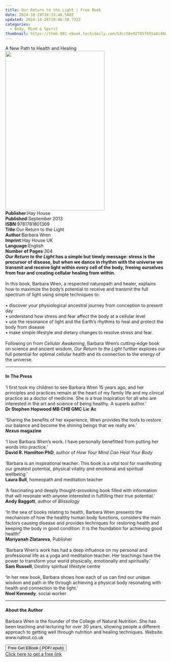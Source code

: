```yaml
---
title: Our Return to the Light | Free Book
date: 2024-10-19T18:33:40.500Z
updated: 2024-10-26T19:06:50.732Z
categories:
  - Body, Mind & Spirit
thumbnail: https://thmb-001-ebook.techidaily.com/53cc58e92785f655a8c4b82c6db14b3cc106b19137cdaae51fd0302177ca3cb3.jpg
---
```

<main id="book-container">
  <div class="flex flex-col">
    <div class="book-brief flex-1 py-6 px-4 sm:p-6 md:py-10 md:px-8">
      <!-- brief-->
      <div class="book-brief-main">A New Path to Health and Healing</div>
    </div>
    <div
      class="book-meta-info flex-1 grid gap-4 col-start-1 col-end-3 row-start-1 sm:mb-6 sm:grid-cols-4 lg:gap-6 lg:col-start-2 lg:row-end-6 lg:row-span-6 lg:mb-0"
    >
      <div
        class="book-meta-info-left place-content-center mt-4 p-4 text-sm leading-6 col-start-2 col-span-2 dark:text-slate-400"
      >
        <img
          class="w-full h-500 object-cover rounded-lg sm:h-255 sm:col-span-2 lg:col-span-full"
          src="https://img-001-ebook.techidaily.com/3f84646a4672f96abf3f1f4be5d78b1fc972a2d1062163ef2ab513681e71cbaa.jpg"
          alt=""
          width="312"
          height="500"
        />
      </div>
      <div
        class="book-meta-info-right mt-2 col-start-1 row-start-2 col-span-3 self-center"
      >
        <!-- meta data  -->
        <div class="flex flex-col px-4 md:px-8">
          <div class="flex-1">
            <strong>Publisher</strong>:<span class="px-2">Hay House</span>
          </div>
          <div class="flex-1">
            <strong>Published</strong>:<span class="px-2">September 2013</span>
          </div>
          <div class="flex-1">
            <strong>ISBN</strong>:<span class="px-2">9781781801369</span>
          </div>
          <div class="flex-1">
            <strong>Title</strong>:<span class="px-2"
              >Our Return to the Light</span
            >
          </div>
          <div class="flex-1">
            <strong>Author</strong>:<span class="px-2">Barbara Wren</span>
          </div>
          <div class="flex-1">
            <strong>Imprint</strong>:<span class="px-2">Hay House UK</span>
          </div>
          <div class="flex-1">
            <strong>Language</strong>:<span class="px-2">English</span>
          </div>
          <div class="flex-1">
            <strong>Number of Pages</strong>:<span class="px-2">304</span>
          </div>
        </div>
      </div>
    </div>
    <div class="book-description flex-1 py-6 px-4 sm:p-6 md:py-10 md:px-8">
      <div class="book-description-main">
        <div accordion-content="" id="description">
          <b
            ><i>Our Return to the Light</i> has a simple but timely message:
            stress is the precursor of disease, but when we dance in rhythm with
            the universe we transmit and receive light within every cell of the
            body, freeing ourselves from fear and creating cellular healing from
            within. </b
          ><br /><br />In this book, Barbara Wren, a respected naturopath and
          healer, explains how to maximize the body’s potential to receive and
          transmit the full spectrum of light using simple techniques to:<br /><br />•
          discover your physiological ancestral journey from conception to
          present day<br />• understand how stress and fear affect the body at a
          cellular level<br />• use the resonance of light and the Earth’s
          rhythms to heal and protect the body from disease<br />• make simple
          lifestyle and dietary changes to resolve stress and fear.<br /><br />Following
          on from <i>Cellular Awakening</i>, Barbara Wren’s cutting-edge book on
          science and ancient wisdom, <i>Our Return to the Light</i> further
          explores our full potential for optimal cellular health and its
          connection to the energy of the universe.
        </div>
        <div class="accordion-fader"></div>
      </div>
    </div>
    <div class="book-excerpts flex-1 py-6 px-4 sm:p-6 md:py-10 md:px-8">
      <!-- excerpts-->
      <div class="book-excerpts-main">
        <hr />
        <h4 class="placeholder placeholder-heading">
          <span>In The Press</span>
        </h4>
        <p>
          ‘I first took my children to see Barbara Wren 15 years ago, and her
          principles and practices remain at the heart of my family life and my
          clinical practice as a doctor of medicine. She is a true inspiration
          for all who are interested in the art and science of being healthy. A
          superb author.’<br /><b>Dr Stephen Hopwood MB CHB GMC Lic Ac</b
          ><br /><br />‘Sharing the benefits of her experience, Wren provides
          the tools to restore our balance and become the shining beings that we
          really are.’<br /><i><b>Nexus</b></i
          ><b>&nbsp;magazine</b><br /><br />‘I love Barbara Wren’s work. I have
          personally benefitted from putting her words into practice.’<br /><b
            >David R. Hamilton PhD</b
          >, author of&nbsp;<i>How Your Mind Can Heal Your Body</i
          ><br /><br />‘Barbara is an inspirational teacher. This book is a
          vital tool for manifesting our greatest potential, physical vitality
          and emotional and spiritual wellbeing.’<br /><b>Laura Bull</b>,
          homeopath and meditation teacher<br /><br />‘A fascinating and deeply
          thought-provoking book filled with information that will resonate with
          anyone interested in fulfilling their true potential.’<br /><b
            >Andy Baggott</b
          >, author of&nbsp;<i>Blissology</i><br /><br />‘In the sea of books
          relating to health, Barbara Wren presents the mechanism of how the
          healthy human body functions, considers the main factors causing
          disease and provides techniques for restoring health and keeping the
          body in good condition. It is the foundation for achieving good
          health!’<br /><b>Mariyanah Zlatareva</b>, Publisher&nbsp;<br />&nbsp;<br />‘Barbara
          Wren’s work has had a deep influence on my personal and professional
          life as a yoga and meditation teacher. Her teachings have the power to
          transform your world physically, emotionally and spiritually.’<br /><b
            >Sam Russell</b
          >, Destiny spiritual lifestyle centre<br /><br />‘In her new book,
          Barbara shows how each of us can find our unique wisdom and path in
          life through achieving a physical body resonating with health and
          connection to the light.’<br /><b>Noel&nbsp;Kennedy</b>, social worker
        </p>
      </div>
    </div>
    <div class="book-about-author flex-1 py-6 px-4 sm:p-6 md:py-10 md:px-8">
      <!-- about author-->
      <div class="book-main-author-main">
        <hr />
        <h4 class="placeholder placeholder-heading">
          <span>About the Author</span>
        </h4>
        <p>
          Barbara Wren is the founder of the College of Natural Nutrition. She
          has been teaching and lecturing for over 30 years, showing people a
          different approach to getting well through nutrition and healing
          techniques. Website: www.natnut.co.uk
        </p>
      </div>
    </div>
    <div class="book-free-get flex-1 py-6 px-4 sm:p-6 md:py-10 md:px-8">
      <button
        id="btn-free-get"
        class="bg-blue-500 hover:bg-blue-700 text-white font-bold py-2 px-4 rounded"
      >
        Free Get EBook (.PDF/.epub)
      </button>
      <div id="countdown-display" class="px-2 text-lg mt-2"></div>
      <a
        id="free-link"
        class="hidden bg-blue-500 hover:bg-blue-700 text-white font-bold py-2 px-4 rounded"
        href="https://www.ebooks.com/en-us/book/96317462/our-return-to-the-light/barbara-wren/"
        target="_blank"
        >Click here to get a free link</a
      >
    </div>
    <script>
      let countdownTime = 0;
      let countdownInterval = null;
      document
        .getElementById('btn-free-get')
        .addEventListener('click', startCountdown);
      function startCountdown() {
        countdownTime = new Date().getTime() + 60000 * 3;
        countdownInterval = setInterval(updateCountdown, 1000);
        document.getElementById('btn-free-get').disabled = true;
        document
          .getElementById('btn-free-get')
          .classList.add('bg-gray-500', 'cursor-not-allowed');
      }
      function updateCountdown() {
        let currentTime = new Date().getTime();
        let timeLeft = countdownTime - currentTime;
        let secondsLeft = Math.floor(timeLeft / 1000);
        document.getElementById('countdown-display').innerHTML =
          `Remaining time: ${secondsLeft} seconds.`;
        if (secondsLeft <= 0) {
          clearInterval(countdownInterval);
          document.getElementById('btn-free-get').classList.add('hidden');
          document.getElementById('free-link').classList.remove('hidden');
          document.getElementById('countdown-display').innerHTML = '';
        }
      }
    </script>
  </div>
</main>

<ins class="adsbygoogle"
      style="display:block"
      data-ad-client="ca-pub-7571918770474297"
      data-ad-slot="8358498916"
      data-ad-format="auto"
      data-full-width-responsive="true"></ins>
    
